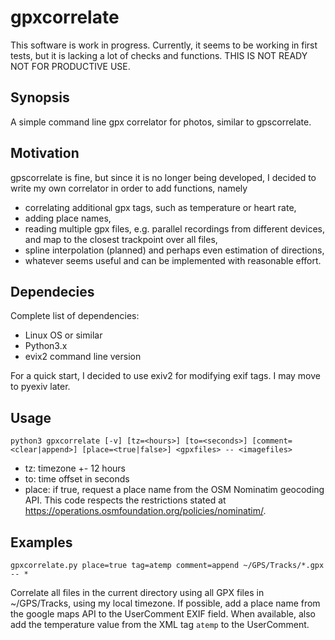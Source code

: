 # gpxcorrelate

This software is work in progress. Currently, it seems to be working in first tests, but it is lacking a lot of checks and functions.
THIS IS NOT READY NOT FOR PRODUCTIVE USE.

## Synopsis

A simple command line gpx correlator for photos, similar to gpscorrelate.

## Motivation

gpscorrelate is fine, but since it is no longer being developed, I decided to write my own correlator in order to add functions, namely
* correlating additional gpx tags, such as temperature or heart rate,
* adding place names,
* reading multiple gpx files, e.g. parallel recordings from different devices, and map to the closest trackpoint over all files,
* spline interpolation (planned) and perhaps even estimation of directions,
* whatever seems useful and can be implemented with reasonable effort.

## Dependecies

Complete list of dependencies:
* Linux OS or similar
* Python3.x
* evix2 command line version

For a quick start, I decided to use exiv2 for modifying exif tags. I may move to pyexiv later.

## Usage

`python3 gpxcorrelate [-v] [tz=<hours>] [to=<seconds>] [comment=<clear|append>] [place=<true|false>] <gpxfiles> -- <imagefiles>`
* tz: timezone +- 12 hours
* to: time offset in seconds
* place: if true, request a place name from the OSM Nominatim geocoding API. This code respects the restrictions stated at  https://operations.osmfoundation.org/policies/nominatim/. 

## Examples

`gpxcorrelate.py place=true tag=atemp comment=append ~/GPS/Tracks/*.gpx -- *`

Correlate all files in the current directory using all GPX files in ~/GPS/Tracks, using my local timezone. If possible, add a place name from the google maps API to the UserComment EXIF field. When available, also add the temperature value from the XML tag `atemp` to the UserComment.


